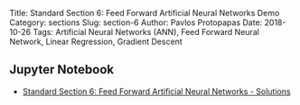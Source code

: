 Title: Standard Section 6: Feed Forward Artificial Neural Networks Demo
Category: sections
Slug: section-6
Author: Pavlos Protopapas
Date: 2018-10-26
Tags: Artificial Neural Networks (ANN), Feed Forward Neural Network, Linear Regression, Gradient Descent


## Jupyter Notebook

- [Standard Section 6: Feed Forward Artificial Neural Networks - Solutions]({filename}notebook/section6_solutions.ipynb)